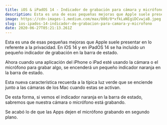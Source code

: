 ```yaml
---
title: iOS & iPadOS 14 - Indicador de grabación para cámara y micrófono
description: Esta es una de esas pequeñas mejoras que Apple suele presentar en lo referente a la privacidad. En iOS 14 y en iPadOS 14 se ha incluido un…
image: https://cdn-images-1.medium.com/max/800/0*xfkLaNEgiDCvwjaB.jpeg
slug: ios-ipados-14-indicador-de-grabacion-para-camara-y-microfono
date: 2020-06-27T05:21:13.261Z
---
```


Esta es una de esas pequeñas mejoras que Apple suele presentar en lo referente a la privacidad. En iOS 14 y en iPadOS 14 se ha incluido un pequeño indicador de grabación en la barra de estado.

Ahora cuando una aplicación del iPhone o iPad esté usando la cámara o el micrófono para grabar algo, se encenderá un pequeño indicador naranja en la barra de estado.

Esta nueva característica recuerda a la típica luz verde que se enciende junto a las cámaras de los Mac cuando estas se activan.

De esta forma, si vemos el indicador naranja en la barra de estado, sabremos que nuestra cámara o micrófono está grabando.

Se acabó lo de que las Apps dejen el micrófono grabando en segundo plano.
